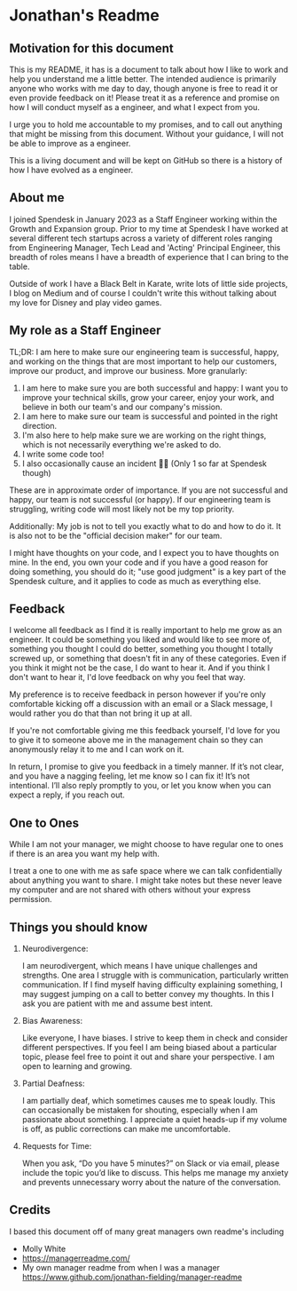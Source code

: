 # Jonathan's Readme

## Motivation for this document

This is my README, it has is a document to talk about how I like to work and help you understand me a little better. The intended audience is primarily anyone who works with me day to day, though anyone is free to read it or even provide feedback on it! Please treat it as a reference and promise on how I will conduct myself as a engineer, and what I expect from you.

I urge you to hold me accountable to my promises, and to call out anything that might be missing from this document. Without your guidance, I will not be able to improve as a engineer.

This is a living document and will be kept on GitHub so there is a history of how I have evolved as a engineer.

## About me

I joined Spendesk in January 2023 as a Staff Engineer working within the Growth and Expansion group. Prior to my time at Spendesk I have worked at several different tech startups across a variety of different roles ranging from Engineering Manager, Tech Lead and 'Acting' Principal Engineer, this breadth of roles means I have a breadth of experience that I can bring to the table.

Outside of work I have a Black Belt in Karate, write lots of little side projects, I blog on Medium and of course I couldn't write this without talking about my love for Disney and play video games.

## My role as a Staff Engineer

TL;DR: I am here to make sure our engineering team is successful, happy, and working on the things that are most important to help our customers, improve our product, and improve our business. More granularly:

1. I am here to make sure you are both successful and happy: I want you to improve your technical skills, grow your career, enjoy your work, and believe in both our team's and our company's mission.
1. I am here to make sure our team is successful and pointed in the right direction. 
1. I'm also here to help make sure we are working on the right things, which is not necessarily everything we're asked to do.
1. I write some code too!
1. I also occasionally cause an incident 🤦‍♂️ (Only 1 so far at Spendesk though)

These are in approximate order of importance. If you are not successful and happy, our team is not successful (or happy). If our engineering team is struggling, writing code will most likely not be my top priority.

Additionally: My job is not to tell you exactly what to do and how to do it. It is also not to be the "official decision maker" for our team.

I might have thoughts on your code, and I expect you to have thoughts on mine. In the end, you own your code and if you have a good reason for doing something, you should do it; "use good judgment" is a key part of the Spendesk culture, and it applies to code as much as everything else.

## Feedback

I welcome all feedback as I find it is really important to help me grow as an engineer. It could be something you liked and would like to see more of, something you thought I could do better, something you thought I totally screwed up, or something that doesn't fit in any of these categories. Even if you think it might not be the case, I do want to hear it. And if you think I don't want to hear it, I'd love feedback on why you feel that way.

My preference is to receive feedback in person however if you're only comfortable kicking off a discussion with an email or a Slack message, I would rather you do that than not bring it up at all.

If you're not comfortable giving me this feedback yourself, I'd love for you to give it to someone above me in the management chain so they can anonymously relay it to me and I can work on it.

In return, I promise to give you feedback in a timely manner. If it’s not clear, and you have a nagging feeling, let me know so I can fix it! It’s not intentional. I’ll also reply promptly to you, or let you know when you can expect a reply, if you reach out.

## One to Ones

While I am not your manager, we might choose to have regular one to ones if there is an area you want my help with. 

I treat a one to one with me as safe space where we can talk confidentially about anything you want to share. I might take notes but these never leave my computer and are not shared with others without your express permission.

## Things you should know

1.	Neurodivergence:

    I am neurodivergent, which means I have unique challenges and strengths. One area I struggle with is communication, particularly written communication. If I find myself having difficulty explaining something, I may suggest jumping on a call to better convey my thoughts. In this I ask you are patient with me and assume best intent.

2.	Bias Awareness:

	Like everyone, I have biases. I strive to keep them in check and consider different perspectives. If you feel I am being biased about a particular topic, please feel free to point it out and share your perspective. I am open to learning and growing.

3.	Partial Deafness:

	I am partially deaf, which sometimes causes me to speak loudly. This can occasionally be mistaken for shouting, especially when I am passionate about something. I appreciate a quiet heads-up if my volume is off, as public corrections can make me uncomfortable.

4.	Requests for Time:
	
    When you ask, “Do you have 5 minutes?” on Slack or via email, please include the topic you’d like to discuss. This helps me manage my anxiety and prevents unnecessary worry about the nature of the conversation.

## Credits

I based this document off of many great managers own readme's including
* Molly White 
* https://managerreadme.com/
* My own manager readme from when I was a manager https://www.github.com/jonathan-fielding/manager-readme
